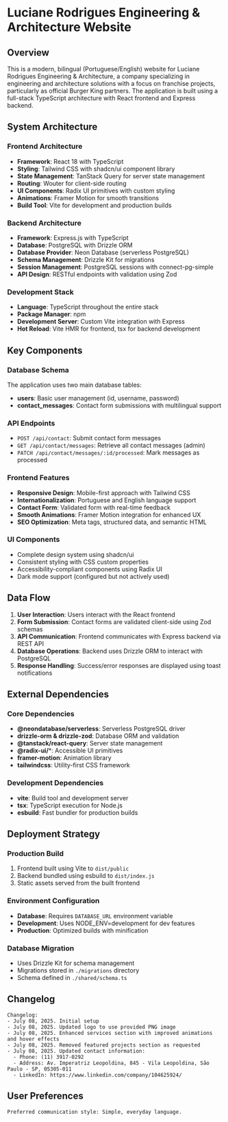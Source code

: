 # Luciane Rodrigues Engineering & Architecture Website

## Overview

This is a modern, bilingual (Portuguese/English) website for Luciane Rodrigues Engineering & Architecture, a company specializing in engineering and architecture solutions with a focus on franchise projects, particularly as official Burger King partners. The application is built using a full-stack TypeScript architecture with React frontend and Express backend.

## System Architecture

### Frontend Architecture
- **Framework**: React 18 with TypeScript
- **Styling**: Tailwind CSS with shadcn/ui component library
- **State Management**: TanStack Query for server state management
- **Routing**: Wouter for client-side routing
- **UI Components**: Radix UI primitives with custom styling
- **Animations**: Framer Motion for smooth transitions
- **Build Tool**: Vite for development and production builds

### Backend Architecture
- **Framework**: Express.js with TypeScript
- **Database**: PostgreSQL with Drizzle ORM
- **Database Provider**: Neon Database (serverless PostgreSQL)
- **Schema Management**: Drizzle Kit for migrations
- **Session Management**: PostgreSQL sessions with connect-pg-simple
- **API Design**: RESTful endpoints with validation using Zod

### Development Stack
- **Language**: TypeScript throughout the entire stack
- **Package Manager**: npm
- **Development Server**: Custom Vite integration with Express
- **Hot Reload**: Vite HMR for frontend, tsx for backend development

## Key Components

### Database Schema
The application uses two main database tables:
- **users**: Basic user management (id, username, password)
- **contact_messages**: Contact form submissions with multilingual support

### API Endpoints
- `POST /api/contact`: Submit contact form messages
- `GET /api/contact/messages`: Retrieve all contact messages (admin)
- `PATCH /api/contact/messages/:id/processed`: Mark messages as processed

### Frontend Features
- **Responsive Design**: Mobile-first approach with Tailwind CSS
- **Internationalization**: Portuguese and English language support
- **Contact Form**: Validated form with real-time feedback
- **Smooth Animations**: Framer Motion integration for enhanced UX
- **SEO Optimization**: Meta tags, structured data, and semantic HTML

### UI Components
- Complete design system using shadcn/ui
- Consistent styling with CSS custom properties
- Accessibility-compliant components using Radix UI
- Dark mode support (configured but not actively used)

## Data Flow

1. **User Interaction**: Users interact with the React frontend
2. **Form Submission**: Contact forms are validated client-side using Zod schemas
3. **API Communication**: Frontend communicates with Express backend via REST API
4. **Database Operations**: Backend uses Drizzle ORM to interact with PostgreSQL
5. **Response Handling**: Success/error responses are displayed using toast notifications

## External Dependencies

### Core Dependencies
- **@neondatabase/serverless**: Serverless PostgreSQL driver
- **drizzle-orm & drizzle-zod**: Database ORM and validation
- **@tanstack/react-query**: Server state management
- **@radix-ui/***: Accessible UI primitives
- **framer-motion**: Animation library
- **tailwindcss**: Utility-first CSS framework

### Development Dependencies
- **vite**: Build tool and development server
- **tsx**: TypeScript execution for Node.js
- **esbuild**: Fast bundler for production builds

## Deployment Strategy

### Production Build
1. Frontend built using Vite to `dist/public`
2. Backend bundled using esbuild to `dist/index.js`
3. Static assets served from the built frontend

### Environment Configuration
- **Database**: Requires `DATABASE_URL` environment variable
- **Development**: Uses NODE_ENV=development for dev features
- **Production**: Optimized builds with minification

### Database Migration
- Uses Drizzle Kit for schema management
- Migrations stored in `./migrations` directory
- Schema defined in `./shared/schema.ts`

## Changelog

```
Changelog:
- July 08, 2025. Initial setup
- July 08, 2025. Updated logo to use provided PNG image
- July 08, 2025. Enhanced services section with improved animations and hover effects
- July 08, 2025. Removed featured projects section as requested
- July 08, 2025. Updated contact information:
  - Phone: (11) 3917-0292
  - Address: Av. Imperatriz Leopoldina, 845 - Vila Leopoldina, São Paulo - SP, 05305-011
  - LinkedIn: https://www.linkedin.com/company/104625924/
```

## User Preferences

```
Preferred communication style: Simple, everyday language.
```